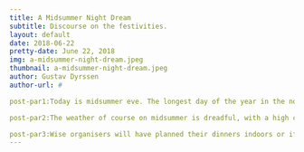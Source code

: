 ```yaml
---
title: A Midsummer Night Dream
subtitle: Discourse on the festivities.
layout: default
date: 2018-06-22
pretty-date: June 22, 2018
img: a-midsummer-night-dream.jpeg
thumbnail: a-midsummer-night-dream.jpeg
author: Gustav Dyrssen
author-url: #

post-par1:Today is midsummer eve. The longest day of the year in the northen hemisphere. Also the time of year swedes (and other people) dance around a huge phallus. The church might say that its a cross with the sun and moon and that is a celebration of life. But in truth it's and old pagan fertility ceremony. So yeah, we have small children dancing and singing songs around a huge penis that is meant to secure a rich harvest.

post-par2:The weather of course on midsummer is dreadful, with a high chance of rain and even the occasionall hail. Even if the sun is above the horizon up here forget about seeing it, because you ain't gonna see it.

post-par3:Wise organisers will have planned their dinners indoors or if you want to be outside atleast have a large partytält that can protect you against against the elements.
---
```


